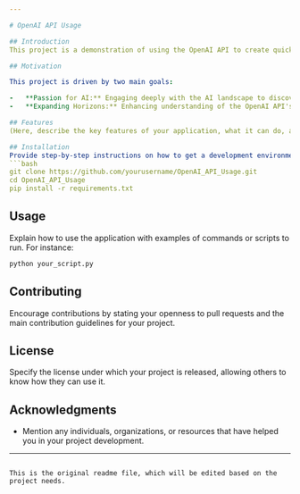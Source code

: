 ```yaml
---

# OpenAI API Usage

## Introduction
This project is a demonstration of using the OpenAI API to create quick applications. It's inspired by my hands-on experimentation in Python, insights gained from attending various tech meetups, and relevant coursework. The driving force behind this endeavor is my deep enthusiasm for Artificial Intelligence (AI) and an earnest desire to explore its vast potential and applications.

## Motivation

This project is driven by two main goals:

-   **Passion for AI:** Engaging deeply with the AI landscape to discover its capabilities and transition theoretical knowledge into practical implementations.
-   **Expanding Horizons:** Enhancing understanding of the OpenAI API's diverse applications, demonstrating its effectiveness in tackling real-world challenges.

## Features
(Here, describe the key features of your application, what it can do, and how it stands out.)

## Installation
Provide step-by-step instructions on how to get a development environment running. For example:
```bash
git clone https://github.com/yourusername/OpenAI_API_Usage.git
cd OpenAI_API_Usage
pip install -r requirements.txt
```

## Usage
Explain how to use the application with examples of commands or scripts to run. For instance:
```python
python your_script.py
```

## Contributing
Encourage contributions by stating your openness to pull requests and the main contribution guidelines for your project.

## License
Specify the license under which your project is released, allowing others to know how they can use it.

## Acknowledgments
- Mention any individuals, organizations, or resources that have helped you in your project development.

---
```

This is the original readme file, which will be edited based on the project needs.

